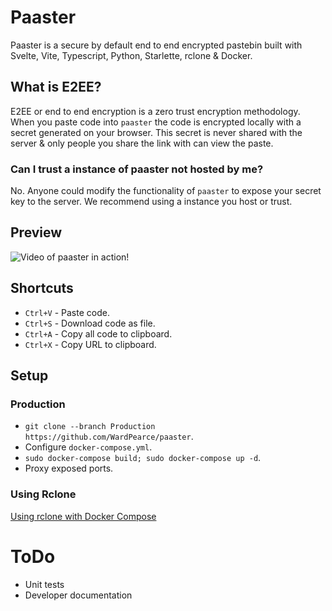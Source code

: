 # Paaster
Paaster is a secure by default end to end encrypted pastebin built with Svelte, Vite, Typescript, Python, Starlette, rclone & Docker.

## What is E2EE?
E2EE or end to end encryption is a zero trust encryption methodology. When you paste code into `paaster` the code is encrypted locally with a secret generated on your browser. This secret is never shared with the server & only people you share the link with can view the paste.

### Can I trust a instance of paaster not hosted by me?
No. Anyone could modify the functionality of `paaster` to expose your secret key to the server. We recommend using a instance you host or trust.

## Preview
![Video of paaster in action!](https://i.imgur.com/g78UTK2.gif)

## Shortcuts
- `Ctrl+V` - Paste code.
- `Ctrl+S` - Download code as file.
- `Ctrl+A` - Copy all code to clipboard.
- `Ctrl+X` - Copy URL to clipboard.

## Setup
### Production
- `git clone --branch Production https://github.com/WardPearce/paaster`.
- Configure `docker-compose.yml`.
- `sudo docker-compose build; sudo docker-compose up -d`.
- Proxy exposed ports.

### Using Rclone
[Using rclone with Docker Compose](https://rclone.org/docker/#using-with-swarm-or-compose)

# ToDo
- Unit tests
- Developer documentation
